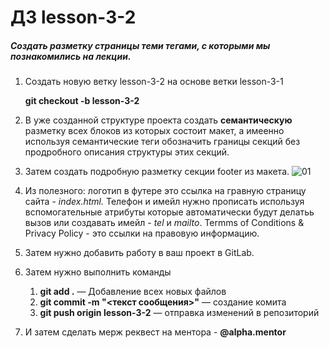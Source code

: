 # ДЗ lesson-3-2

##### Создать разметку страницы  теми тегами, с которыми мы познакомились на лекции.

1. Cоздать новую ветку lesson-3-2 на основе ветки lesson-3-1

   **git checkout -b lesson-3-2**

2. В уже созданной структуре проекта создать **семантическую** разметку всех блоков из которых состоит макет, а имеенно используя семантические теги обозначить границы секций без продробного описания структуры этих секций.

2. Затем создать подробную разметку секции footer из макета. <img src="/Users/juliavysotska/Documents/Lectrum/Верстальщик/live/live/lesson-3/Домашние задания/Работа с макетом/task-2/Task2.png" alt="01" style="zoom:100%;" />

4. Из полезного: логотип в футере это ссылка на гравную страницу сайта - *index.html.* Телефон и имейл нужно прописать используя вспомогательные атрибуты которые автоматически будут делатьь вызов или создавать имейл - *tel* и *mailto*. Termms of Conditions & Privacy Policy - это ссылки на правовую информацию.

4. Затем нужно добавить работу в ваш проект в GitLab. 

6. Затем нужно выполнить команды 

   1. **git add .** — Добавление всех новых файлов
   2. **git commit -m "<текст сообщения>"** — создание комита
   3. **git push origin  lesson-3-2** — отправка изменений в репозиторий

1. И затем сделать мерж реквест на ментора - **@alpha.mentor**


